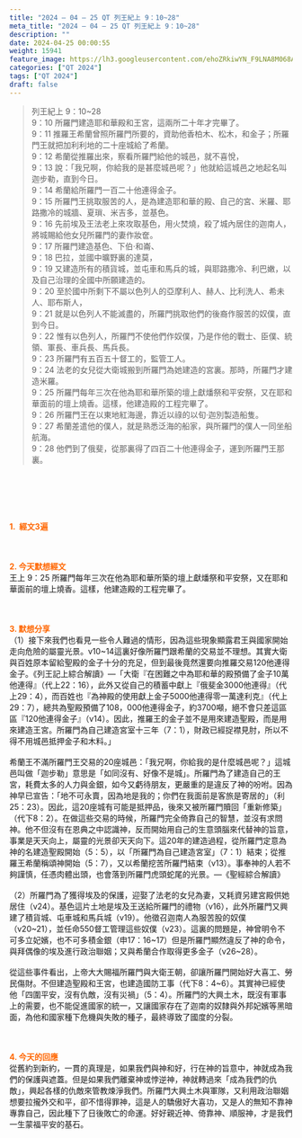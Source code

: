 ```yaml
---
title: "2024 – 04 – 25 QT 列王紀上 9：10~28"
meta_title: "2024 – 04 – 25 QT 列王紀上 9：10~28"
description: ""
date: 2024-04-25 00:00:55
weight: 15941
feature_image: https://lh3.googleusercontent.com/ehoZRkiwYN_F9LNA8M068AYxt73EavCZno-PD1cJRuf5BbSkQVUWr3gNEbt5kSs28Pb_Elg17kSrtf9ybWvojWoMV6I4tPM3vGRGDq6GkKkPdL2Gut4QAIw4-uykKUAtNiKgQKntvsU=w800
categories: ["QT 2024"]
tags: ["QT 2024"]
draft: false
---
```


<blockquote>列王紀上 9：10~28<br />
9：10 所羅門建造耶和華殿和王宮，這兩所二十年才完畢了。<br />
9：11 推羅王希蘭曾照所羅門所要的，資助他香柏木、松木，和金子；所羅門王就把加利利地的二十座城給了希蘭。<br />
9：12 希蘭從推羅出來，察看所羅門給他的城邑，就不喜悅，<br />
9：13 說：「我兄啊，你給我的是甚麼城邑呢？」他就給這城邑之地起名叫迦步勒，直到今日。<br />
9：14 希蘭給所羅門一百二十他連得金子。<br />
9：15 所羅門王挑取服苦的人，是為建造耶和華的殿、自己的宮、米羅、耶路撒冷的城牆、夏瑣、米吉多，並基色。<br />
9：16 先前埃及王法老上來攻取基色，用火焚燒，殺了城內居住的迦南人，將城賜給他女兒所羅門的妻作妝奩。<br />
9：17 所羅門建造基色、下伯‧和崙、<br />
9：18 巴拉，並國中曠野裏的達莫，<br />
9：19 又建造所有的積貨城，並屯車和馬兵的城，與耶路撒冷、利巴嫩，以及自己治理的全國中所願建造的。<br />
9：20 至於國中所剩下不屬以色列人的亞摩利人、赫人、比利洗人、希未人、耶布斯人，<br />
9：21 就是以色列人不能滅盡的，所羅門挑取他們的後裔作服苦的奴僕，直到今日。<br />
9：22 惟有以色列人，所羅門不使他們作奴僕，乃是作他的戰士、臣僕、統領、軍長、車兵長、馬兵長。<br />
9：23 所羅門有五百五十督工的，監管工人。<br />
9：24 法老的女兒從大衛城搬到所羅門為她建造的宮裏。那時，所羅門才建造米羅。<br />
9：25 所羅門每年三次在他為耶和華所築的壇上獻燔祭和平安祭，又在耶和華面前的壇上燒香。這樣，他建造殿的工程完畢了。<br />
9：26 所羅門王在以東地紅海邊，靠近以祿的以旬‧迦別製造船隻。<br />
9：27 希蘭差遣他的僕人，就是熟悉泛海的船家，與所羅門的僕人一同坐船航海。<br />
9：28 他們到了俄斐，從那裏得了四百二十他連得金子，運到所羅門王那裏。</blockquote><br />
&nbsp;<br />
<br />
&nbsp;<br />
<br />
<span style="color: #ff6600;"><strong>1.  經文3遍</strong></span><br />
<br />
&nbsp;<br />
<br />
<span style="color: #ff6600;"><strong>2. 今天默想經文<br />
</strong></span>王上 9：25 所羅門每年三次在他為耶和華所築的壇上獻燔祭和平安祭，又在耶和華面前的壇上燒香。這樣，他建造殿的工程完畢了。<br />
<br />
&nbsp;<br />
<br />
<strong><span style="color: #ff6600;">3. 默想分享<br />
</span></strong>（1）接下來我們也看見一些令人難過的情形，因為這些現象顯露君王與國家開始走向危險的屬靈光景。v10~14這裏好像所羅門跟希蘭的交易並不理想。其實大衛與百姓原本留給聖殿的金子十分的充足，但到最後竟然還要向推羅交易120他連得金子。《列王記上綜合解讀》—「大衛『在困難之中為耶和華的殿預備了金子10萬他連得』（代上22：16），此外又從自己的積蓄中獻上『俄斐金3000他連得』（代上29：4），而百姓也『為神殿的使用獻上金子5000他連得零一萬達利克』（代上29：7），總共為聖殿預備了108，000他連得金子，約3700噸，絕不會只差這區區『120他連得金子』（v14）。因此，推羅王的金子並不是用來建造聖殿，而是用來建造王宮。所羅門為自己建造宮室十三年（7：1），財政已經捉襟見肘，所以不得不用城邑抵押金子和木料。」<br />
<br />
希蘭王不滿所羅門王交易的20座城邑：「我兄啊，你給我的是什麼城邑呢？」這城邑叫做「迦步勒」意思是「如同沒有、好像不是城」。所羅門為了建造自己的王宮，耗費太多的人力與金銀，如今又虧待朋友，更嚴重的是違反了神的吩咐。因為神早已宣告：「地不可永賣，因為地是我的；你們在我面前是客旅是寄居的」（利25：23）。因此，這20座城有可能是抵押品，後來又被所羅門贖回「重新修築」（代下8：2）。在做這些交易的時候，所羅門完全倚靠自己的智慧，並沒有求問神。他不但沒有在恩典之中認識神，反而開始用自己的生意頭腦來代替神的旨意，事業是天天向上，屬靈的光景卻天天向下。這20年的建造過程，從所羅門定意為神的名建造聖殿開始（5：5），以「所羅門為自己建造宮室」（7：1）結束；從推羅王希蘭稱頌神開始（5：7），又以希蘭挖苦所羅門結束（v13）。事奉神的人若不夠謹慎，任憑肉體出頭，也會落到所羅門虎頭蛇尾的光景。—《聖經綜合解讀》<br />
<br />
（2）所羅門為了獲得埃及的保護，迎娶了法老的女兒為妻，又耗資另建宮殿供她居住（v24）。基色這片土地是埃及王送給所羅門的禮物（v16），此外所羅門又興建了積貨城、屯車城和馬兵城（v19）。他徵召迦南人為服苦股的奴僕（v20~21），並任命550督工管理這些奴僕（v23）。這裏的問題是，神曾明令不可多立妃嬪，也不可多積金銀（申17：16~17）但是所羅門顯然違反了神的命令，與拜偶像的埃及進行政治聯姻；又與希蘭合作取得更多金子（v26~28）。<br />
<br />
從這些事件看出，上帝大大賜福所羅門與大衛王朝，卻讓所羅門開始好大喜工、勞民傷財。不但建造聖殿和王宮，也建造國防工事（代下8：4~6）。其實神已經使他「四圍平安，沒有仇敵，沒有災禍」（5：4）。所羅門的大興土木，既沒有軍事上的需要，也不能促進國家的統一，又讓國家存在了迦南的奴隸與外邦妃嬪等黑暗面，為他和國家種下危機與失敗的種子，最終導致了國度的分裂。<br />
<br />
&nbsp;<br />
<br />
<strong style="font-size: inherit;"><span style="color: #ff6600;">4. 今天的回應<br />
</span></strong>從舊約到新約，一貫的真理是，如果我們與神和好，行在神的旨意中，神就成為我們的保護與遮蓋。但是如果我們離棄神或悖逆神，神就轉過來「成為我們的仇敵」，興起各樣的仇敵來管教煉淨我們。所羅門大興土木與軍隊，又利用政治聯姻想要拉攏外交和平，卻不惜得罪神，這是人的驕傲好大喜功，又是人的無知不靠神專靠自己，因此種下了日後敗亡的命運。好好親近神、倚靠神、順服神，才是我們一生蒙福平安的基石。<br />
<br />
&nbsp;<br />
<br />
<audio style="display: none;" controls="controls"></audio><br />
<br />
<audio style="display: none;" controls="controls"></audio><br />
<br />
<audio style="display: none;" controls="controls"></audio><br />
<br />
<audio style="display: none;" controls="controls"></audio><br />
<br />
<audio style="display: none;" controls="controls"></audio>
        